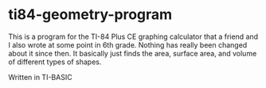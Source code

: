 # ti84-geometry-program
This is a program for the TI-84 Plus CE graphing calculator that a friend and I also wrote at some point in 6th grade. Nothing has really been changed about it since then. It basically just finds the area, surface area, and volume of different types of shapes. 

Written in TI-BASIC
